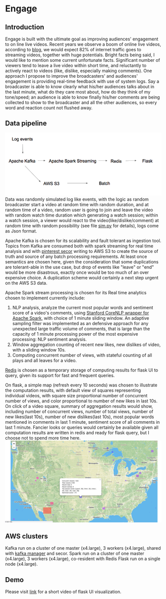 # Engage
## Introduction
Engage is built with the ultimate goal as improving audiences' engagement to on line live videos. Recent years we observe a boom of online live videos, according to [blog](https://www.go-globe.com/blog/live-streaming-statistics/), we would expect 82% of internet traffic goes to streaming videos, together with huge potentials. Bright facts being said, I would like to mention some current unfortunate facts. Significant number of viewers tend to leave a live video within short time, and reluctantly to actively react to videos (like, dislike, especially making comments). One approach I propose to improve the broadcasters' and audiences' engagement is providing real-time feedback with use of system logs. Say a broadcaster is able to know clearly what his/her audiences talks about in the last minute, what do they care most about, how do they think of my tone/speed; an audience is able to know finally his/her comments are being collected to show to the broadcaster and all the other audiences, so every word and reaction count not flushed away.   

## Data pipeline
![pipeline_image](https://github.com/LinaMiao/engagestreaming/blob/master/images/pipeline_image.png)
Data was randomly simulated log like events, with the logic as random broadcaster start a video at random time with random duration, and at random time of a video, random user is going to join and leave the video with random watch time duration which generating a watch session; within a watch session, a viewer would react to the video(like/dislike/comment) at random time with random possibility (see file [sim.py](https://github.com/LinaMiao/engagestreaming/blob/master/simulation/sim.py) for details), logs come as Json format.

Apache Kafka is chosen for its scalability and fault tolerant as ingestion tool. Topics from Kafka are consumed both with spark streaming for real time analysis and with [pinterest secor](https://github.com/pinterest/secor) writing to AWS S3 to create the source of truth and source of any batch processing requirements. At least once semantics are chosen here, given the consideration that some duplications are tolerant-able in the use case, but drop of events like "leave" or "end" would be more disastrous, exactly once would be too much of an over expensive choice. A duplication scheme would certainly a next step urgent on the AWS S3 data.

Apache Spark stream processing is chosen for its  Real time analytics chosen to implement currently include:
1) NLP analysis, analyze the current most popular words and sentiment score of a video's comments, using [Stanford CoreNLP wrapper for Apache Spark](https://github.com/databricks/spark-corenlp), with choice of 1 minute sliding window. An adaptive sampling filter was implemented as an defensive approach for any unexpected large traffic volume of comments, that is large than the capacity of 1 minute processing power of the most expensive processing: NLP sentiment analysis.
2) Window aggregation counting of recent new likes, new dislikes of video, with a sliding window 10s.
3) Computing concurrent number of views, with stateful counting of all plays and all leaves for a video.

[Redis](https://redis.io/) is chosen as a temporary storage of computing results for flask UI to query, given its support for fast and frequent queries.

On flask, a simple map (refresh every 10 seconds) was chosen to illustrate the computation results, with default view of squares representing individual videos, with square size proportional number of concurrent number of views, and color proportional to number of new likes in last 10s. On click of a video square, summary of aggregation results would show, including number of concurrent views, number of total views, number of new likes(last 10s), number of new dislikes(last 10s), most popular words mentioned in comments in last 1 minute, sentiment score of all comments in last 1 minute. Fancier looks or queries would certainly be available given all computation results are written in redis and ready for flask query, but I choose not to spend more time here.
![screenshot_flask](https://github.com/LinaMiao/engagestreaming/blob/master/images/screenshot_flask.png)
## AWS clusters
Kafka run on a cluster of one master (x4.large), 3 workers (x4.large), shared with [kafka manager](https://github.com/yahoo/kafka-manager) and secor.
Spark run on a cluster of one master (x4.large), 3 workers (x4.large), co-resident with Redis
Flask run on a single node (x4.large).

## Demo
Please visit [link]() for a short video of flask UI visualization.
